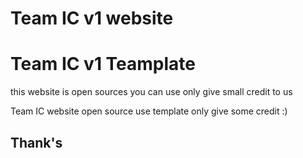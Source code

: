 # Team IC v1 website

# Team IC v1 Teamplate
this website is open sources you can use only give small credit to us

Team IC website open source use template only give some credit :)

## Thank's
